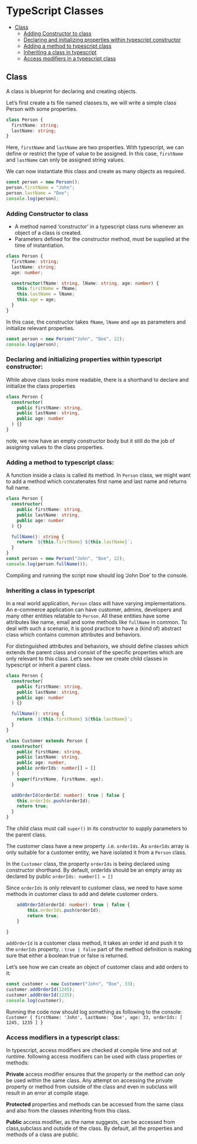 # TypeScript Classes

- [Class](#class)
  - [Adding Constructor to class](#adding-constructor-to-class)
  - [Declaring and initializing properties within typescript constructor](#declaring-and-initializing-properties-within-typescript-constructor)
  - [Adding a method to typescript class](#adding-a-method-to-typescript-class)
  - [Inheriting a class in typescript](#inheriting-a-class-in-typescript)
  - [Access modifiers in a typescript class](#access-modifiers-in-a-typescript-class)

## Class

A class is blueprint for declaring and creating objects.

Let’s first create a ts file named classes.ts, we will write a simple class Person with some properties.

```ts
class Person {
  firstName: string;
  lastName: string;
}
```

Here, `firstName` and `lastName` are two properties. With typescript, we can define or restrict the type of value to be assigned. In this case, `firstName` and `lastName` can only be assigned string values.

We can now instantiate this class and create as many objects as required.

```ts
const person = new Person();
person.firstName = "John";
person.lastName = "Doe";
console.log(person);
```

### Adding Constructor to class

- A method named ‘constructor’ in a typescript class runs whenever an object of a class is created.
- Parameters defined for the constructor method, must be supplied at the time of instantiation.

```ts
class Person {
  firstName: string;
  lastName: string;
  age: number;

  constructor(fName: string, lName: string, age: number) {
    this.firstName = fName;
    this.lastName = lName;
    this.age = age;
  }
}
```

In this case, the constructor takes `fName`, `lName` and `age` as parameters and initialize relevant properties.

```ts
const person = new Person("John", "Doe", 22);
console.log(person);
```

### Declaring and initializing properties within typescript constructor:

While above class looks more readable, there is a shorthand to declare and initialize the class properties

```ts
class Person {
  constructor(
    public firstName: string,
    public lastName: string,
    public age: number
  ) {}
}
```

note, we now have an empty constructor body but it still do the job of assigning values to the class properties.

### Adding a method to typescript class:

A function inside a class is called its method. In `Person` class, we might want to add a method which concatenates first name and last name and returns full name.

```ts
class Person {
  constructor(
    public firstName: string,
    public lastName: string,
    public age: number
  ) {}

  fullName(): string {
    return `${this.firstName} ${this.lastName}`;
  }
}
const person = new Person("John", "Doe", 22);
console.log(person.fullName());
```

Compiling and running the script now should log ‘John Doe’ to the console.

### Inheriting a class in typescript

In a real world application, `Person` class will have varying implementations. An e-commerce application can have customer, admins, developers and many other entities relatable to `Person`. All these entities have some attributes like name, email and some methods like `fullName` in common. To deal with such a scenario, it is good practice to have a (kind of) abstract class which contains common attributes and behaviors.

For distinguished attributes and behaviors, we should define classes which extends the parent class and consist of the specific properties which are only relevant to this class. Let’s see how we create child classes in typescript or inherit a parent class.

```ts
class Person {
  constructor(
    public firstName: string,
    public lastName: string,
    public age: number
  ) {}

  fullName(): string {
    return `${this.firstName} ${this.lastName}`;
  }
}

class Customer extends Person {
  constructor(
    public firstName: string,
    public lastName: string,
    public age: number,
    public orderIds: number[] = []
  ) {
    super(firstName, firstName, age);
  }

  addOrderId(orderId: number): true | false {
    this.orderIds.push(orderId);
    return true;
  }
}
```

The child class must call `super()` in its constructor to supply parameters to the parent class.

The customer class have a new property .i.e. `orderIds`. As `orderIds` array is only suitable for a customer entity, we have isolated it from a `Person` class.

In the `Customer` class, the property `orderIds` is being declared using constructor shorthand. By default, orderIds should be an empty array as declared by public `orderIds: number[] = []`

Since `orderIds` is only relevant to customer class, we need to have some methods in customer class to add and delete customer orders.

```ts
    addOrderId(orderId: number): true | false {
        this.orderIds.push(orderId);
        return true;
    }

}
```

`addOrderId` is a customer class method, it takes an order id and push it to the `orderIds` property. : `true | false` part of the method definition is making sure that either a boolean true or false is returned.

Let’s see how we can create an object of customer class and add orders to it:

```ts
const customer = new Customer("John", "Doe", 33);
customer.addOrderId(1245);
customer.addOrderId(1235);
console.log(customer);
```

Running the code now should log something as following to the console:
`Customer { firstName: 'John', lastName: 'Doe', age: 33, orderIds: [ 1245, 1235 ] }`

### Access modifiers in a typescript class:

In typescript, access modifiers are checked at compile time and not at runtime. following access modifiers can be used with class properties or methods:

**Private** access modifier ensures that the property or the method can only be used within the same class. Any attempt on accessing the private property or method from outside of the class and even in subclass will result in an error at compile stage.

**Protected** properties and methods can be accessed from the same class and also from the classes inheriting from this class.

**Public** access modifier, as the name suggests, can be accessed from class,subclass and outside of the class. By default, all the properties and methods of a class are public.
